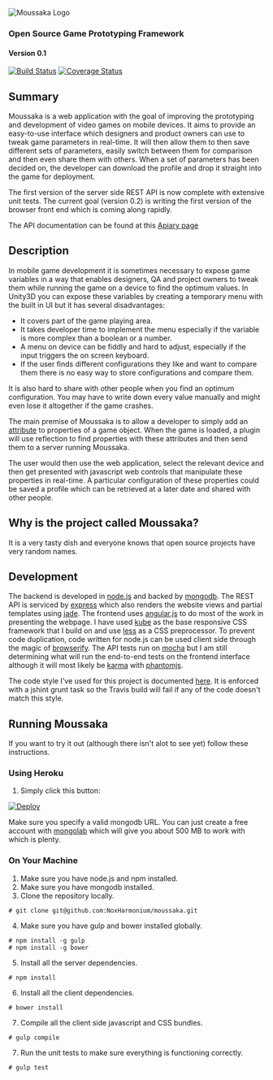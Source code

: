 ![Moussaka Logo](https://raw.githubusercontent.com/NoxHarmonium/unity-profiles/master/public/img/logo-with-text.png "Moussaka")
### Open Source Game Prototyping Framework

#### Version 0.1

[![Build Status](https://travis-ci.org/NoxHarmonium/moussaka.png?branch=master)](https://travis-ci.org/NoxHarmonium/moussaka) [![Coverage Status](https://img.shields.io/coveralls/NoxHarmonium/moussaka.svg)](https://coveralls.io/r/NoxHarmonium/moussaka?branch=)

## Summary

Moussaka is a web application with the goal of improving the prototyping and development of video games on mobile devices. It aims to provide an easy-to-use interface which designers and product owners can use to tweak game parameters in real-time. It will then allow them to then save different sets of parameters, easily switch between them for comparison and then even share them with others. When a set of parameters has been decided on, the developer can download the profile and drop it straight into the game for deployment.

The first version of the server side REST API is now complete with extensive unit tests. The current goal (version 0.2) is writing the first version of the browser front end which is coming along rapidly.  

The API documentation can be found at this [Apiary page](http://docs.unityprofiles.apiary.io/)

## Description

In mobile game development it is sometimes necessary to expose game variables in a way that enables designers, QA and project owners to tweak them while running the game on a device to find the optimum values. In Unity3D you can expose these variables by creating a temporary menu with the built in UI but it has several disadvantages:

- It covers part of the game playing area.
- It takes developer time to implement the menu especially if the variable is more complex than a boolean or a number.
- A menu on device can be fiddly and hard to adjust, especially if the input triggers the on screen keyboard.
- If the user finds different configurations they like and want to compare them there is no easy way to store configurations and compare them.

It is also hard to share with other people when you find an optimum configuration. You may have to write down every value manually and might even lose it altogether if the game crashes. 

The main premise of Moussaka is to allow a developer to simply add an [attribute](http://msdn.microsoft.com/en-us/library/z0w1kczw.aspx) to properties of a game object. When the game is loaded, a plugin will use reflection to find properties with these attributes and then send them to a server running Moussaka.

The user would then use the web application, select the relevant device and then get presented with javascript web controls that manipulate these properties in real-time. A particular configuration of these properties could be saved a profile which can be retrieved at a later date and shared with other people.

## Why is the project called Moussaka?
It is a very tasty dish and everyone knows that open source projects have very random names.
## Development 
The backend is developed in [node.js](nodejs.org) and backed by [mongodb](mongodb.org).
The REST API is serviced by [express](expressjs.com) which also renders the website views and partial templates using [jade](jade-lang.com). 
The frontend uses [angular.js](https://angularjs.org/) to do most of the work in presenting the webpage.
I have used [kube](http://imperavi.com/kube/) as the base responsive CSS framework that I build on and use [less](lesscss.org/) as a CSS preprocessor.
To prevent code duplication, code written for node.js can be used client side through the magic of [browserify](http://browserify.org/).
The API tests run on [mocha](visionmedia.github.io/mocha/) but I am still determining what will run the end-to-end tests on the frontend interface although it will most likely be [karma](karma-runner.github.io/) with [phantomjs](phantomjs.org).

The code style I've used for this project is documented [here](http://nodeguide.com/style.html). It is enforced with a jshint grunt task so the Travis build will fail if any of the code doesn't match this style.

## Running Moussaka

If you want to try it out (although there isn't alot to see yet) follow these instructions.

### Using Heroku

1. Simply click this button:

[![Deploy](https://www.herokucdn.com/deploy/button.png)](https://heroku.com/deploy)

Make sure you specify a valid mongodb URL. You can just create a free account with [mongolab](https://mongolab.com/) which will give you about 500 MB to work with which is plenty. 

### On Your Machine

1. Make sure you have node.js and npm installed.
2. Make sure you have mongodb installed.
3. Clone the repository locally.
    
```shell
# git clone git@github.com:NoxHarmonium/moussaka.git
```

4. Make sure you have gulp and bower installed globally.
    
```shell
# npm install -g gulp
# npm install -g bower
```

5. Install all the server dependencies.

```shell
# npm install
```

6. Install all the client dependencies.

```shell
# bower install
```

7. Compile all the client side javascript and CSS bundles.

```shell
# gulp compile
```

7. Run the unit tests to make sure everything is functioning correctly.

```shell
# gulp test
```







